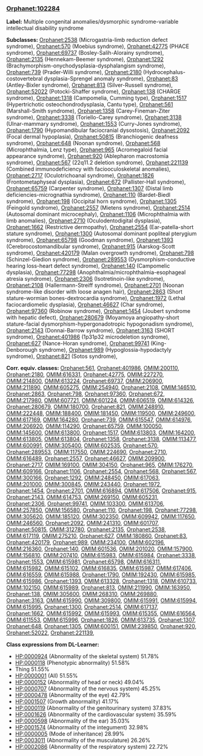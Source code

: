 
### [Orphanet:102284](http://www.orpha.net/ORDO/Orphanet_102284)
**Label:** Multiple congenital anomalies/dysmorphic syndrome-variable intellectual disability syndrome

**Subclasses:** [Orphanet:2538](http://www.orpha.net/ORDO/Orphanet_2538) (Microgastria-limb reduction defect syndrome), [Orphanet:570](http://www.orpha.net/ORDO/Orphanet_570) (Moebius syndrome), [Orphanet:42775](http://www.orpha.net/ORDO/Orphanet_42775) (PHACE syndrome), [Orphanet:69737](http://www.orpha.net/ORDO/Orphanet_69737) (Bosley-Salih-Alorainy syndrome), [Orphanet:2135](http://www.orpha.net/ORDO/Orphanet_2135) (Hennekam-Beemer syndrome), [Orphanet:1292](http://www.orpha.net/ORDO/Orphanet_1292) (Brachymorphism-onychodysplasia-dysphalangism syndrome), [Orphanet:739](http://www.orpha.net/ORDO/Orphanet_739) (Prader-Willi syndrome), [Orphanet:2180](http://www.orpha.net/ORDO/Orphanet_2180) (Hydrocephalus-costovertebral dysplasia-Sprengel anomaly syndrome), [Orphanet:83](http://www.orpha.net/ORDO/Orphanet_83) (Antley-Bixler syndrome), [Orphanet:813](http://www.orpha.net/ORDO/Orphanet_813) (Silver-Russell syndrome), [Orphanet:52022](http://www.orpha.net/ORDO/Orphanet_52022) (Potocki-Shaffer syndrome), [Orphanet:138](http://www.orpha.net/ORDO/Orphanet_138) (CHARGE syndrome), [Orphanet:1318](http://www.orpha.net/ORDO/Orphanet_1318) (Campomelia, Cumming type), [Orphanet:1517](http://www.orpha.net/ORDO/Orphanet_1517) (Hypertrichotic osteochondrodysplasia, Cantu type), [Orphanet:561](http://www.orpha.net/ORDO/Orphanet_561) (Marshall-Smith syndrome), [Orphanet:1358](http://www.orpha.net/ORDO/Orphanet_1358) (Carey-Fineman-Ziter  syndrome), [Orphanet:3338](http://www.orpha.net/ORDO/Orphanet_3338) (Toriello-Carey syndrome), [Orphanet:3138](http://www.orpha.net/ORDO/Orphanet_3138) (Ulnar-mammary syndrome), [Orphanet:1553](http://www.orpha.net/ORDO/Orphanet_1553) (Curry-Jones syndrome), [Orphanet:1790](http://www.orpha.net/ORDO/Orphanet_1790) (Hypomandibular faciocranial dysostosis), [Orphanet:2092](http://www.orpha.net/ORDO/Orphanet_2092) (Focal dermal hypoplasia), [Orphanet:50815](http://www.orpha.net/ORDO/Orphanet_50815) (Branchiogenic deafness syndrome), [Orphanet:648](http://www.orpha.net/ORDO/Orphanet_648) (Noonan syndrome), [Orphanet:568](http://www.orpha.net/ORDO/Orphanet_568) (Microphthalmia, Lenz type), [Orphanet:965](http://www.orpha.net/ORDO/Orphanet_965) (Acromegaloid facial appearance syndrome), [Orphanet:920](http://www.orpha.net/ORDO/Orphanet_920) (Ablepharon macrostomia syndrome), [Orphanet:567](http://www.orpha.net/ORDO/Orphanet_567) (22q11.2 deletion syndrome), [Orphanet:221139](http://www.orpha.net/ORDO/Orphanet_221139) (Combined immunodeficiency with faciooculoskeletal anomalies), [Orphanet:2717](http://www.orpha.net/ORDO/Orphanet_2717) (Oculotrichoanal syndrome), [Orphanet:1826](http://www.orpha.net/ORDO/Orphanet_1826) (Frontometaphyseal dysplasia), [Orphanet:672](http://www.orpha.net/ORDO/Orphanet_672) (Pallister-Hall syndrome), [Orphanet:65759](http://www.orpha.net/ORDO/Orphanet_65759) (Carpenter syndrome), [Orphanet:1307](http://www.orpha.net/ORDO/Orphanet_1307) (Distal limb deficiencies-micrognathia syndrome), [Orphanet:110](http://www.orpha.net/ORDO/Orphanet_110) (Bardet-Biedl syndrome), [Orphanet:198](http://www.orpha.net/ORDO/Orphanet_198) (Occipital horn syndrome), [Orphanet:1305](http://www.orpha.net/ORDO/Orphanet_1305) (Feingold syndrome), [Orphanet:2557](http://www.orpha.net/ORDO/Orphanet_2557) (Mietens syndrome), [Orphanet:2514](http://www.orpha.net/ORDO/Orphanet_2514) (Autosomal dominant microcephaly), [Orphanet:1106](http://www.orpha.net/ORDO/Orphanet_1106) (Microphthalmia with limb anomalies), [Orphanet:2710](http://www.orpha.net/ORDO/Orphanet_2710) (Oculodentodigital dysplasia), [Orphanet:1662](http://www.orpha.net/ORDO/Orphanet_1662) (Restrictive dermopathy), [Orphanet:2554](http://www.orpha.net/ORDO/Orphanet_2554) (Ear-patella-short stature syndrome), [Orphanet:1300](http://www.orpha.net/ORDO/Orphanet_1300) (Autosomal dominant popliteal pterygium syndrome), [Orphanet:65798](http://www.orpha.net/ORDO/Orphanet_65798) (Goodman syndrome), [Orphanet:1393](http://www.orpha.net/ORDO/Orphanet_1393) (Cerebrocostomandibular syndrome), [Orphanet:915](http://www.orpha.net/ORDO/Orphanet_915) (Aarskog-Scott syndrome), [Orphanet:420179](http://www.orpha.net/ORDO/Orphanet_420179) (Malan overgrowth syndrome), [Orphanet:798](http://www.orpha.net/ORDO/Orphanet_798) (Schinzel-Giedion syndrome), [Orphanet:289553](http://www.orpha.net/ORDO/Orphanet_289553) (Dysmorphism-conductive hearing loss-heart defect syndrome), [Orphanet:140](http://www.orpha.net/ORDO/Orphanet_140) (Campomelic dysplasia), [Orphanet:77298](http://www.orpha.net/ORDO/Orphanet_77298) (Anophthalmia/microphthalmia-esophageal atresia syndrome), [Orphanet:2306](http://www.orpha.net/ORDO/Orphanet_2306) (Isotretinoin-like syndrome), [Orphanet:2108](http://www.orpha.net/ORDO/Orphanet_2108) (Hallermann-Streiff syndrome), [Orphanet:2701](http://www.orpha.net/ORDO/Orphanet_2701) (Noonan syndrome-like disorder with loose anagen hair), [Orphanet:2863](http://www.orpha.net/ORDO/Orphanet_2863) (Short stature-wormian bones-dextrocardia syndrome), [Orphanet:1972](http://www.orpha.net/ORDO/Orphanet_1972) (Lethal faciocardiomelic dysplasia), [Orphanet:46627](http://www.orpha.net/ORDO/Orphanet_46627) (Char syndrome), [Orphanet:97360](http://www.orpha.net/ORDO/Orphanet_97360) (Robinow syndrome), [Orphanet:1454](http://www.orpha.net/ORDO/Orphanet_1454) (Joubert syndrome with hepatic defect), [Orphanet:280679](http://www.orpha.net/ORDO/Orphanet_280679) (Moyamoya angiopathy-short stature-facial dysmorphism-hypergonadotropic hypogonadism syndrome), [Orphanet:2143](http://www.orpha.net/ORDO/Orphanet_2143) (Donnai-Barrow syndrome), [Orphanet:3163](http://www.orpha.net/ORDO/Orphanet_3163) (SHORT syndrome), [Orphanet:401986](http://www.orpha.net/ORDO/Orphanet_401986) (1p31p32 microdeletion syndrome), [Orphanet:627](http://www.orpha.net/ORDO/Orphanet_627) (Nance-Horan syndrome), [Orphanet:99741](http://www.orpha.net/ORDO/Orphanet_99741) (King-Denborough syndrome), [Orphanet:989](http://www.orpha.net/ORDO/Orphanet_989) (Hypoglossia-hypodactyly syndrome), [Orphanet:821](http://www.orpha.net/ORDO/Orphanet_821) (Sotos syndrome), 

**Corr. equiv. classes:** [Orphanet:561](http://www.orpha.net/ORDO/Orphanet_561), [Orphanet:401986](http://www.orpha.net/ORDO/Orphanet_401986), [OMIM:200110](http://purl.obolibrary.org/obo/OMIM_200110), [Orphanet:2180](http://www.orpha.net/ORDO/Orphanet_2180), [OMIM:616331](http://purl.obolibrary.org/obo/OMIM_616331), [Orphanet:42775](http://www.orpha.net/ORDO/Orphanet_42775), [OMIM:227270](http://purl.obolibrary.org/obo/OMIM_227270), [OMIM:214800](http://purl.obolibrary.org/obo/OMIM_214800), [OMIM:613224](http://purl.obolibrary.org/obo/OMIM_613224), [Orphanet:69737](http://www.orpha.net/ORDO/Orphanet_69737), [OMIM:206900](http://purl.obolibrary.org/obo/OMIM_206900), [OMIM:211890](http://purl.obolibrary.org/obo/OMIM_211890), [OMIM:605275](http://purl.obolibrary.org/obo/OMIM_605275), [OMIM:254940](http://purl.obolibrary.org/obo/OMIM_254940), [Orphanet:2108](http://www.orpha.net/ORDO/Orphanet_2108), [OMIM:146510](http://purl.obolibrary.org/obo/OMIM_146510), [Orphanet:2863](http://www.orpha.net/ORDO/Orphanet_2863), [Orphanet:798](http://www.orpha.net/ORDO/Orphanet_798), [Orphanet:97360](http://www.orpha.net/ORDO/Orphanet_97360), [Orphanet:672](http://www.orpha.net/ORDO/Orphanet_672), [OMIM:217980](http://purl.obolibrary.org/obo/OMIM_217980), [OMIM:607721](http://purl.obolibrary.org/obo/OMIM_607721), [OMIM:601224](http://purl.obolibrary.org/obo/OMIM_601224), [OMIM:606519](http://purl.obolibrary.org/obo/OMIM_606519), [OMIM:614326](http://purl.obolibrary.org/obo/OMIM_614326), [Orphanet:280679](http://www.orpha.net/ORDO/Orphanet_280679), [OMIM:180700](http://purl.obolibrary.org/obo/OMIM_180700), [Orphanet:821](http://www.orpha.net/ORDO/Orphanet_821), [OMIM:248910](http://purl.obolibrary.org/obo/OMIM_248910), [OMIM:222448](http://purl.obolibrary.org/obo/OMIM_222448), [OMIM:188400](http://purl.obolibrary.org/obo/OMIM_188400), [OMIM:181450](http://purl.obolibrary.org/obo/OMIM_181450), [OMIM:119500](http://purl.obolibrary.org/obo/OMIM_119500), [OMIM:249600](http://purl.obolibrary.org/obo/OMIM_249600), [OMIM:617169](http://purl.obolibrary.org/obo/OMIM_617169), [OMIM:164280](http://purl.obolibrary.org/obo/OMIM_164280), [Orphanet:739](http://www.orpha.net/ORDO/Orphanet_739), [OMIM:615547](http://purl.obolibrary.org/obo/OMIM_615547), [OMIM:614976](http://purl.obolibrary.org/obo/OMIM_614976), [OMIM:206920](http://purl.obolibrary.org/obo/OMIM_206920), [OMIM:114290](http://purl.obolibrary.org/obo/OMIM_114290), [Orphanet:65759](http://www.orpha.net/ORDO/Orphanet_65759), [OMIM:100050](http://purl.obolibrary.org/obo/OMIM_100050), [OMIM:145600](http://purl.obolibrary.org/obo/OMIM_145600), [OMIM:613800](http://purl.obolibrary.org/obo/OMIM_613800), [Orphanet:1517](http://www.orpha.net/ORDO/Orphanet_1517), [OMIM:613803](http://purl.obolibrary.org/obo/OMIM_613803), [OMIM:164200](http://purl.obolibrary.org/obo/OMIM_164200), [OMIM:613805](http://purl.obolibrary.org/obo/OMIM_613805), [OMIM:613804](http://purl.obolibrary.org/obo/OMIM_613804), [Orphanet:1358](http://www.orpha.net/ORDO/Orphanet_1358), [Orphanet:3138](http://www.orpha.net/ORDO/Orphanet_3138), [OMIM:113477](http://purl.obolibrary.org/obo/OMIM_113477), [OMIM:600991](http://purl.obolibrary.org/obo/OMIM_600991), [OMIM:305400](http://purl.obolibrary.org/obo/OMIM_305400), [OMIM:602535](http://purl.obolibrary.org/obo/OMIM_602535), [Orphanet:570](http://www.orpha.net/ORDO/Orphanet_570), [Orphanet:289553](http://www.orpha.net/ORDO/Orphanet_289553), [OMIM:117550](http://purl.obolibrary.org/obo/OMIM_117550), [OMIM:224690](http://purl.obolibrary.org/obo/OMIM_224690), [Orphanet:2710](http://www.orpha.net/ORDO/Orphanet_2710), [OMIM:616489](http://purl.obolibrary.org/obo/OMIM_616489), [Orphanet:2557](http://www.orpha.net/ORDO/Orphanet_2557), [Orphanet:46627](http://www.orpha.net/ORDO/Orphanet_46627), [OMIM:209900](http://purl.obolibrary.org/obo/OMIM_209900), [Orphanet:2717](http://www.orpha.net/ORDO/Orphanet_2717), [OMIM:169100](http://purl.obolibrary.org/obo/OMIM_169100), [OMIM:304150](http://purl.obolibrary.org/obo/OMIM_304150), [Orphanet:965](http://www.orpha.net/ORDO/Orphanet_965), [OMIM:176270](http://purl.obolibrary.org/obo/OMIM_176270), [OMIM:609166](http://purl.obolibrary.org/obo/OMIM_609166), [Orphanet:1106](http://www.orpha.net/ORDO/Orphanet_1106), [Orphanet:2554](http://www.orpha.net/ORDO/Orphanet_2554), [Orphanet:568](http://www.orpha.net/ORDO/Orphanet_568), [Orphanet:567](http://www.orpha.net/ORDO/Orphanet_567), [OMIM:300166](http://purl.obolibrary.org/obo/OMIM_300166), [Orphanet:1292](http://www.orpha.net/ORDO/Orphanet_1292), [OMIM:248450](http://purl.obolibrary.org/obo/OMIM_248450), [OMIM:617063](http://purl.obolibrary.org/obo/OMIM_617063), [OMIM:201000](http://purl.obolibrary.org/obo/OMIM_201000), [OMIM:300845](http://purl.obolibrary.org/obo/OMIM_300845), [OMIM:243440](http://purl.obolibrary.org/obo/OMIM_243440), [Orphanet:1972](http://www.orpha.net/ORDO/Orphanet_1972), [Orphanet:1454](http://www.orpha.net/ORDO/Orphanet_1454), [Orphanet:2701](http://www.orpha.net/ORDO/Orphanet_2701), [OMIM:616894](http://purl.obolibrary.org/obo/OMIM_616894), [OMIM:617506](http://purl.obolibrary.org/obo/OMIM_617506), [Orphanet:915](http://www.orpha.net/ORDO/Orphanet_915), [Orphanet:2143](http://www.orpha.net/ORDO/Orphanet_2143), [OMIM:614753](http://purl.obolibrary.org/obo/OMIM_614753), [OMIM:269150](http://purl.obolibrary.org/obo/OMIM_269150), [OMIM:605231](http://purl.obolibrary.org/obo/OMIM_605231), [Orphanet:2306](http://www.orpha.net/ORDO/Orphanet_2306), [Orphanet:99741](http://www.orpha.net/ORDO/Orphanet_99741), [OMIM:103300](http://purl.obolibrary.org/obo/OMIM_103300), [OMIM:613706](http://purl.obolibrary.org/obo/OMIM_613706), [OMIM:257850](http://purl.obolibrary.org/obo/OMIM_257850), [OMIM:156580](http://purl.obolibrary.org/obo/OMIM_156580), [Orphanet:110](http://www.orpha.net/ORDO/Orphanet_110), [Orphanet:198](http://www.orpha.net/ORDO/Orphanet_198), [Orphanet:77298](http://www.orpha.net/ORDO/Orphanet_77298), [OMIM:305620](http://purl.obolibrary.org/obo/OMIM_305620), [OMIM:185120](http://purl.obolibrary.org/obo/OMIM_185120), [OMIM:302350](http://purl.obolibrary.org/obo/OMIM_302350), [OMIM:609942](http://purl.obolibrary.org/obo/OMIM_609942), [OMIM:117650](http://purl.obolibrary.org/obo/OMIM_117650), [OMIM:246560](http://purl.obolibrary.org/obo/OMIM_246560), [Orphanet:2092](http://www.orpha.net/ORDO/Orphanet_2092), [OMIM:241310](http://purl.obolibrary.org/obo/OMIM_241310), [OMIM:601707](http://purl.obolibrary.org/obo/OMIM_601707), [Orphanet:50815](http://www.orpha.net/ORDO/Orphanet_50815), [OMIM:312780](http://purl.obolibrary.org/obo/OMIM_312780), [Orphanet:2135](http://www.orpha.net/ORDO/Orphanet_2135), [Orphanet:2538](http://www.orpha.net/ORDO/Orphanet_2538), [OMIM:617119](http://purl.obolibrary.org/obo/OMIM_617119), [OMIM:275210](http://purl.obolibrary.org/obo/OMIM_275210), [Orphanet:627](http://www.orpha.net/ORDO/Orphanet_627), [OMIM:180860](http://purl.obolibrary.org/obo/OMIM_180860), [Orphanet:83](http://www.orpha.net/ORDO/Orphanet_83), [Orphanet:420179](http://www.orpha.net/ORDO/Orphanet_420179), [Orphanet:989](http://www.orpha.net/ORDO/Orphanet_989), [OMIM:234100](http://purl.obolibrary.org/obo/OMIM_234100), [OMIM:602196](http://purl.obolibrary.org/obo/OMIM_602196), [OMIM:216360](http://purl.obolibrary.org/obo/OMIM_216360), [Orphanet:140](http://www.orpha.net/ORDO/Orphanet_140), [OMIM:601536](http://purl.obolibrary.org/obo/OMIM_601536), [OMIM:201020](http://purl.obolibrary.org/obo/OMIM_201020), [OMIM:157900](http://purl.obolibrary.org/obo/OMIM_157900), [OMIM:156810](http://purl.obolibrary.org/obo/OMIM_156810), [OMIM:207410](http://purl.obolibrary.org/obo/OMIM_207410), [OMIM:615983](http://purl.obolibrary.org/obo/OMIM_615983), [OMIM:615984](http://purl.obolibrary.org/obo/OMIM_615984), [Orphanet:3338](http://www.orpha.net/ORDO/Orphanet_3338), [Orphanet:1553](http://www.orpha.net/ORDO/Orphanet_1553), [OMIM:615981](http://purl.obolibrary.org/obo/OMIM_615981), [Orphanet:65798](http://www.orpha.net/ORDO/Orphanet_65798), [OMIM:616311](http://purl.obolibrary.org/obo/OMIM_616311), [OMIM:615982](http://purl.obolibrary.org/obo/OMIM_615982), [OMIM:615102](http://purl.obolibrary.org/obo/OMIM_615102), [OMIM:616835](http://purl.obolibrary.org/obo/OMIM_616835), [OMIM:615987](http://purl.obolibrary.org/obo/OMIM_615987), [OMIM:617406](http://purl.obolibrary.org/obo/OMIM_617406), [OMIM:616559](http://purl.obolibrary.org/obo/OMIM_616559), [OMIM:615988](http://purl.obolibrary.org/obo/OMIM_615988), [Orphanet:1790](http://www.orpha.net/ORDO/Orphanet_1790), [OMIM:192430](http://purl.obolibrary.org/obo/OMIM_192430), [OMIM:615985](http://purl.obolibrary.org/obo/OMIM_615985), [OMIM:615986](http://purl.obolibrary.org/obo/OMIM_615986), [Orphanet:1393](http://www.orpha.net/ORDO/Orphanet_1393), [OMIM:613328](http://purl.obolibrary.org/obo/OMIM_613328), [Orphanet:1318](http://www.orpha.net/ORDO/Orphanet_1318), [OMIM:610733](http://purl.obolibrary.org/obo/OMIM_610733), [OMIM:102150](http://purl.obolibrary.org/obo/OMIM_102150), [OMIM:615989](http://purl.obolibrary.org/obo/OMIM_615989), [Orphanet:813](http://www.orpha.net/ORDO/Orphanet_813), [OMIM:211990](http://purl.obolibrary.org/obo/OMIM_211990), [OMIM:163950](http://purl.obolibrary.org/obo/OMIM_163950), [Orphanet:138](http://www.orpha.net/ORDO/Orphanet_138), [OMIM:305600](http://purl.obolibrary.org/obo/OMIM_305600), [OMIM:268310](http://purl.obolibrary.org/obo/OMIM_268310), [OMIM:269880](http://purl.obolibrary.org/obo/OMIM_269880), [Orphanet:3163](http://www.orpha.net/ORDO/Orphanet_3163), [OMIM:615990](http://purl.obolibrary.org/obo/OMIM_615990), [OMIM:309800](http://purl.obolibrary.org/obo/OMIM_309800), [OMIM:615991](http://purl.obolibrary.org/obo/OMIM_615991), [OMIM:615994](http://purl.obolibrary.org/obo/OMIM_615994), [OMIM:615995](http://purl.obolibrary.org/obo/OMIM_615995), [Orphanet:1300](http://www.orpha.net/ORDO/Orphanet_1300), [Orphanet:2514](http://www.orpha.net/ORDO/Orphanet_2514), [OMIM:617137](http://purl.obolibrary.org/obo/OMIM_617137), [Orphanet:1662](http://www.orpha.net/ORDO/Orphanet_1662), [OMIM:615992](http://purl.obolibrary.org/obo/OMIM_615992), [OMIM:615993](http://purl.obolibrary.org/obo/OMIM_615993), [OMIM:615355](http://purl.obolibrary.org/obo/OMIM_615355), [OMIM:616564](http://purl.obolibrary.org/obo/OMIM_616564), [OMIM:611553](http://purl.obolibrary.org/obo/OMIM_611553), [OMIM:615996](http://purl.obolibrary.org/obo/OMIM_615996), [Orphanet:1826](http://www.orpha.net/ORDO/Orphanet_1826), [OMIM:613735](http://purl.obolibrary.org/obo/OMIM_613735), [Orphanet:1307](http://www.orpha.net/ORDO/Orphanet_1307), [Orphanet:648](http://www.orpha.net/ORDO/Orphanet_648), [Orphanet:1305](http://www.orpha.net/ORDO/Orphanet_1305), [OMIM:600151](http://purl.obolibrary.org/obo/OMIM_600151), [OMIM:239850](http://purl.obolibrary.org/obo/OMIM_239850), [Orphanet:920](http://www.orpha.net/ORDO/Orphanet_920), [Orphanet:52022](http://www.orpha.net/ORDO/Orphanet_52022), [Orphanet:221139](http://www.orpha.net/ORDO/Orphanet_221139), 

**Class expressions from DL-Learner:**

- [HP:0000924](http://purl.obolibrary.org/obo/HP_0000924) (Abnormality of the skeletal system) 51.78%
- [HP:0000118](http://purl.obolibrary.org/obo/HP_0000118) (Phenotypic abnormality) 51.58%
- Thing 51.55%
- [HP:0000001](http://purl.obolibrary.org/obo/HP_0000001) (All) 51.55%
- [HP:0000152](http://purl.obolibrary.org/obo/HP_0000152) (Abnormality of head or neck) 49.04%
- [HP:0000707](http://purl.obolibrary.org/obo/HP_0000707) (Abnormality of the nervous system) 45.25%
- [HP:0000478](http://purl.obolibrary.org/obo/HP_0000478) (Abnormality of the eye) 42.79%
- [HP:0001507](http://purl.obolibrary.org/obo/HP_0001507) (Growth abnormality) 41.17%
- [HP:0000119](http://purl.obolibrary.org/obo/HP_0000119) (Abnormality of the genitourinary system) 37.83%
- [HP:0001626](http://purl.obolibrary.org/obo/HP_0001626) (Abnormality of the cardiovascular system) 35.59%
- [HP:0000598](http://purl.obolibrary.org/obo/HP_0000598) (Abnormality of the ear) 35.03%
- [HP:0001574](http://purl.obolibrary.org/obo/HP_0001574) (Abnormality of the integument) 32.98%
- [HP:0000005](http://purl.obolibrary.org/obo/HP_0000005) (Mode of inheritance) 28.99%
- [HP:0003011](http://purl.obolibrary.org/obo/HP_0003011) (Abnormality of the musculature) 26.26%
- [HP:0002086](http://purl.obolibrary.org/obo/HP_0002086) (Abnormality of the respiratory system) 22.72%


